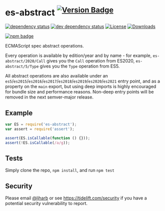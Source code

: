 # es-abstract <sup>[![Version Badge][npm-version-svg]][package-url]</sup>

[![dependency status][deps-svg]][deps-url]
[![dev dependency status][dev-deps-svg]][dev-deps-url]
[![License][license-image]][license-url]
[![Downloads][downloads-image]][downloads-url]

[![npm badge][npm-badge-png]][package-url]

ECMAScript spec abstract operations.

Every operation is available by edition/year and by name - for example, `es-abstract/2020/Call` gives you the `Call` operation from ES2020, `es-abstract/5/Type` gives you the `Type` operation from ES5.

All abstract operations are also available under an `es5`/`es2015`/`es2016`/`es2017`/`es2018`/`es2019`/`es2020`/`es2021` entry point, and as a property on the `main` export, but using deep imports is highly encouraged for bundle size and performance reasons. Non-deep entry points will be removed in the next semver-major release.

## Example

```js
var ES = require('es-abstract');
var assert = require('assert');

assert(ES.isCallable(function () {}));
assert(!ES.isCallable(/a/g));
```

## Tests
Simply clone the repo, `npm install`, and run `npm test`

## Security

Please email [@ljharb](https://github.com/ljharb) or see https://tidelift.com/security if you have a potential security vulnerability to report.

[package-url]: https://npmjs.org/package/es-abstract
[npm-version-svg]: https://versionbadg.es/ljharb/es-abstract.svg
[deps-svg]: https://david-dm.org/ljharb/es-abstract.svg
[deps-url]: https://david-dm.org/ljharb/es-abstract
[dev-deps-svg]: https://david-dm.org/ljharb/es-abstract/dev-status.svg
[dev-deps-url]: https://david-dm.org/ljharb/es-abstract#info=devDependencies
[npm-badge-png]: https://nodei.co/npm/es-abstract.png?downloads=true&stars=true
[license-image]: https://img.shields.io/npm/l/es-abstract.svg
[license-url]: LICENSE
[downloads-image]: https://img.shields.io/npm/dm/es-abstract.svg
[downloads-url]: https://npm-stat.com/charts.html?package=es-abstract

